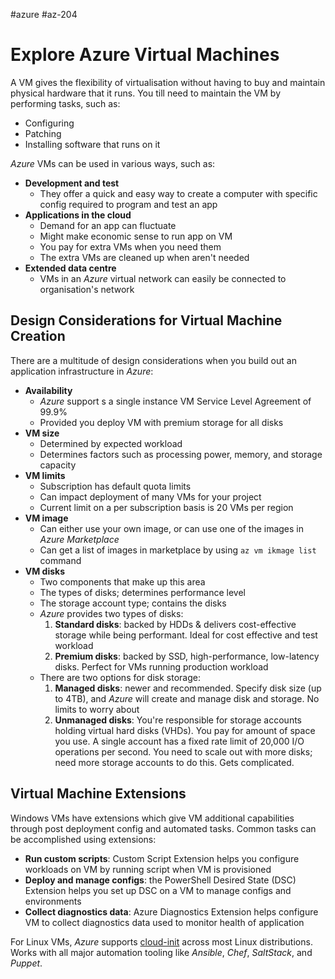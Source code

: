 #azure #az-204 

# Explore Azure Virtual Machines
A VM gives the flexibility of virtualisation without having to buy and maintain physical hardware that it runs.
You till need to maintain the VM by performing tasks, such as:
- Configuring
- Patching
- Installing software that runs on it

*Azure* VMs can be used in various ways, such as:
- **Development and test**
	- They offer a quick and easy way to create a computer with specific config required to program and test an app
- **Applications in the cloud**
	- Demand for an app can fluctuate
	- Might make economic sense to run app on VM
	- You pay for extra VMs when you need them
	- The extra VMs are cleaned up when aren't needed
- **Extended data centre**
	- VMs in an *Azure* virtual network can easily be connected to organisation's network

## Design Considerations for Virtual Machine Creation
There are a multitude of design considerations when you build out an application infrastructure in *Azure*:
- **Availability**
	- *Azure* support s a single instance VM Service Level Agreement of 99.9%
	- Provided you deploy VM with premium storage for all disks
- **VM size**
	- Determined by expected workload
	- Determines factors such as processing power, memory, and storage capacity
- **VM limits**
	- Subscription has default quota limits
	- Can impact deployment of many VMs for your project
	- Current limit on a per subscription basis is 20 VMs per region
- **VM image**
	- Can either use your own image, or can use one of the images in *Azure Marketplace*
	- Can get a list of images in marketplace by using `az vm ikmage list` command
- **VM disks**
	- Two components that make up this area
	- The types of disks; determines performance level
	- The storage account type; contains the disks
	- *Azure* provides two types of disks:
		1. **Standard disks**: backed by HDDs & delivers cost-effective storage while being performant. Ideal for cost effective and test workload
		2. **Premium disks**: backed by SSD, high-performance, low-latency disks. Perfect for VMs running production workload
	- There are two options for disk storage:
		1. **Managed disks**: newer and recommended. Specify disk size (up to 4TB), and *Azure* will create and manage disk and storage. No limits to worry about
		2. **Unmanaged disks**: You're responsible for storage accounts holding virtual hard disks (VHDs). You pay for amount of space you use. A single account has a fixed rate limit of 20,000 I/O operations per second. You need to scale out with more disks; need more storage accounts to do this. Gets complicated.

## Virtual Machine Extensions
Windows VMs have extensions which give VM additional capabilities through post deployment config and automated tasks.
Common tasks can be accomplished using extensions:
 - **Run custom scripts**: Custom Script Extension helps you configure workloads on VM by running script when VM is provisioned
 - **Deploy and manage configs**: the PowerShell Desired State (DSC) Extension helps you set up DSC on a VM to manage configs and environments
 - **Collect diagnostics data**: Azure Diagnostics Extension helps configure VM to collect diagnostics data used to monitor health of application

For Linux VMs, *Azure* supports [cloud-init](https://cloud-init.io/) across most Linux distributions.
Works with all major automation tooling like *Ansible*, *Chef*, *SaltStack*, and *Puppet*.